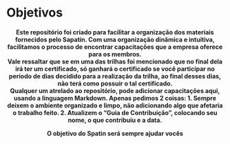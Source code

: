 # Objetivos

<h4 style="text-align: center">
  Este repositório foi criado para facilitar a organização dos materiais fornecidos pelo Sapatin. Com uma organização dinâmica e intuitiva, facilitamos o processo de encontrar capacitações que a empresa oferece para os membros. <br>
	Vale ressaltar que se em uma das trilhas foi mencionado que no final dela irá ter um certificado, só ganhará o certificado se você participar no período de dias decidido para a realização da trilha, ao final desses dias, não terá como possuir o tal certificado.<br>
	Qualquer um atrelado ao repositório, pode adicionar capacitações aqui, usando a linguagem Markdown. Apenas pedimos 2 coisas:
  1. Sempre deixem o ambiente organizado e limpo, não adicionando algo que afetaria o trabalho feito.
  2. Atualizem o “Guia de Contribuição”, colocando seu nome, o que contribuiu e a data.

O objetivo do Spatin será sempre ajudar vocês
</h4>

